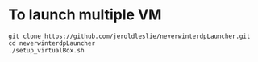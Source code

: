 To launch multiple VM
=====================

```
git clone https://github.com/jeroldleslie/neverwinterdpLauncher.git
cd neverwinterdpLauncher
./setup_virtualBox.sh
```
